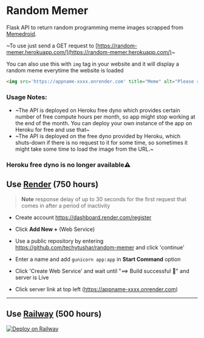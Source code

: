 # Random Memer

Flask API to return random programming meme images scrapped from [Memedroid](https://www.memedroid.com/memes/tag/programming).

~To use just send a GET request to [https://random-memer.herokuapp.com/](https://random-memer.herokuapp.com/)~

You can also use this with `img` tag in your website and it will display a random meme everytime the website is loaded

```html
<img src='https://appname-xxxx.onrender.com' title="Meme" alt="Please refresh the page if the meme doesn't show up.">
```

### Usage Notes:

* ~The API is deployed on Heroku free dyno which provides certain number of free compute hours per month, so app might stop working at the end of the month. You can deploy your own instance of the app on Heroku for free and use that~
* ~The API is deployed on the free dyno provided by Heroku, which shuts-down if there is no request to it for some time, so sometimes it might take some time to load the image from the URL.~

### Heroku free dyno is no longer available⚠️<br>
## Use [Render](https://render.com/) (750 hours)<br>
> **Note**
response delay of up to 30 seconds for the first request that comes in after a period of inactivity

* Create account https://dashboard.render.com/register

* Click **Add New +** (Web Service)

* Use a public repository by entering https://github.com/techytushar/random-memer and  click 'continue'

* Enter a name and add `gunicorn app:app` in **Start Command** option 

* Click 'Create Web Service' and wait until "==> Build successful 🎉" and server is Live

* Click server link at top left (https://appname-xxxx.onrender.com)

--- 

## Use [Railway](https://railway.app) (500 hours)

[![Deploy on Railway](https://railway.app/button.svg)](https://railway.app/new/template/0gpOr1?referralCode=dUt24_)



